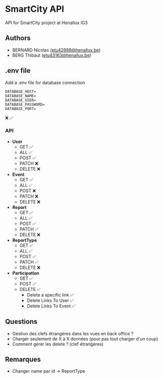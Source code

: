 # SmartCity API
API for SmartCity project at Henallux IG3

## Authors
- BERNARD Nicolas (etu42888@henallux.be)
- BERG Thibaut (etu43163@henallux.be)

## .env file
Add a .env file for database connection 

```
DATABASE_HOST=
DATABASE_NAME=
DATABASE_USER=
DATABASE_PASSWORD=
DATABASE_PORT=
```
❌ ✅
### API
- **User**
    - GET ✅
    - ALL ✅
    - POST ✅
    - PATCH ❌
    - DELETE ❌
- **Event**
    - GET ✅
    - ALL ✅
    - POST ❌
    - PATCH ❌
    - DELETE ❌
- **Report**
    - GET ✅
    - ALL ✅
    - POST ✅
    - PATCH ✅
    - DELETE ❌
- **ReportType**
    - GET ✅
    - ALL ✅
    - POST ✅
    - PATCH ✅
    - DELETE ❌
- **Participation**
  - GET ✅
  - POST ✅
  - DELETE ✅
    - Delete a specific link ✅
    - Delete Links To User ✅
    - Delete Links To Event ✅

## Questions
- Gestion des clefs étrangères dans les vues en back office ?
- Charger seulement de X à X données (pour pas tout charger d'un coup)
- Comment gérer les delete ? (clef étrangères)

## Remarques
- Changer name par id -> ReportType
